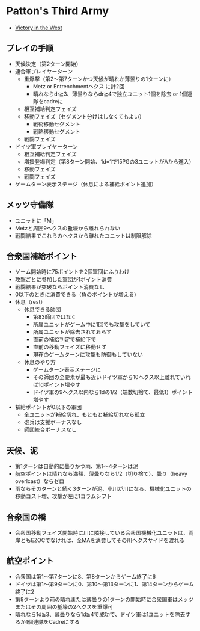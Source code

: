 # Patton's Third Army

- [Victory in the West](https://github.com/gameape/wargame/blob/master/victory_in_the_west.md)

## プレイの手順
-	天候決定（第2ターン開始）
-	連合軍プレイヤーターン
 	- 重爆撃（第2～第7ターンかつ天候が晴れか薄曇りの1ターンに）
 		- Metz or Entrenchmentヘクス に計2回
 		- 晴れならdr≧3、薄曇りならdr≧4で独立ユニット1個を除去 or 1個連隊をcadreに
	-	相互補給判定フェイズ
	-	移動フェイズ（セグメント分けはしなくてもよい）
		-	戦術移動セグメント
		-	戦略移動セグメント
	-	戦闘フェイズ
-	ドイツ軍プレイヤーターン
	-	相互補給判定フェイズ
	-	増援登場判定（第8ターン開始、1d=1で15PGの3ユニットがAから進入）
	-	移動フェイズ
	-	戦闘フェイズ
-	ゲームターン表示ステージ（休息による補給ポイント追加）

## メッツ守備隊
- ユニットに「M」
- Metzと周囲9ヘクスの塹壕から離れられない
- 戦闘結果でこれらのヘクスから離れたユニットは制限解除

## 合衆国補給ポイント
- ゲーム開始時に75ポイントを2個軍団にふりわけ
- 攻撃ごとに参加した軍団が1ポイント消費
- 戦闘結果が突破ならポイント消費なし
- 0以下のときに消費できる（負のポイントが増える）
- 休息（rest）
  - 休息できる師団
    - 第83師団ではなく
    - 所属ユニットがゲーム中に1回でも攻撃をしていて
    - 所属ユニットが除去されておらず
    - 直前の補給判定で補給下で
    - 直前の移動フェイズに移動せず
    - 現在のゲームターンに攻撃も防御もしていない
  - 休息のやり方
    - ゲームターン表示ステージに
    - その師団の全要素が最も近いドイツ軍から10ヘクス以上離れていれば1dポイント増やす
    - ドイツ軍の9ヘクス以内なら1dの1/2（端数切捨て、最低1）ポイント増やす
 - 補給ポイントが0以下の軍団
   - 全ユニットが補給切れ、もともと補給切れなら孤立
   - 砲兵は支援ボーナスなし
   - 師団統合ボーナスなし

## 天候、泥

- 第1ターンは自動的に曇りかつ雨、第1～4ターンは泥
- 航空ポイントは晴れなら満額、薄曇りなら1/2（切り捨て）、曇り（heavy overlcast）ならゼロ
- 雨ならそのターンと続く3ターンが泥、小川が川になる、機械化ユニットの移動コスト増、攻撃が左に1コラムシフト

## 合衆国の橋

- 合衆国移動フェイズ開始時に川に隣接している合衆国機械化ユニットは、両岸ともEZOCでなければ、全MAを消費してその川ヘクスサイドを渡れる

## 航空ポイント

- 合衆国は第1～第7ターンに8、第8ターンからゲーム終了に6
- ドイツは第1～第9ターンに0、第10～第13ターンに1、第14ターンからゲーム終了に2
- 第8ターンより前の晴れまたは薄曇りの1ターンの開始時に合衆国軍はメッツまたはその周囲の塹壕の2ヘクスを重爆可
- 晴れなら1d≧3、薄曇りなら1d≧4で成功で、ドイツ軍は1ユニットを除去するか1個連隊をCadreにする
